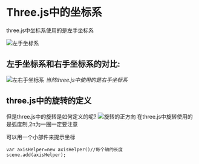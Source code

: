 # Three.js中的坐标系
three.js中坐标系使用的是左手坐标系

![左手坐标系](http://ouewomi2z.bkt.clouddn.com/17-8-11/34075030.jpg)

## 左手坐标系和右手坐标系的对比:
![左右手坐标系](http://ouewomi2z.bkt.clouddn.com/17-8-11/74732571.jpg)
*当然three.js中使用的是右手坐标系*

## three.js中的旋转的定义
但是three.js中的旋转是如何定义的呢?
![旋转的正方向](http://ouewomi2z.bkt.clouddn.com/17-8-11/52039517.jpg)
在three.js中旋转使用的是弧度制,2π为一圈一定要注意

可以用一个小部件来提示坐标
```
var axisHelper=new axisHelper()//每个轴的长度
scene.add(axisHelper);
```


